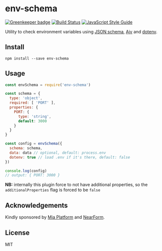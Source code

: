 # env-schema

[![Greenkeeper badge](https://badges.greenkeeper.io/fastify/env-schema.svg)](https://greenkeeper.io/)
[![Build Status](https://travis-ci.com/fastify/env-schema.svg?branch=master)](https://travis-ci.com/fastify/env-schame)
[![JavaScript Style Guide](https://img.shields.io/badge/code_style-standard-brightgreen.svg)](https://standardjs.com)

Utility to check environment variables using [JSON schema](https://json-schema.org/), [Ajv](http://npm.im/ajv) and
[dotenv](http://npm.im/dotenv).

## Install

```
npm install --save env-schema
```

## Usage

```js
const envSchema = require('env-schema')

const schema = {
  type: 'object',
  required: [ 'PORT' ],
  properties: {
    PORT: {
      type: 'string',
      default: 3000
    }
  }
}

const config = envSchema({
  schema: schema,
  data: data // optional, default: process.env
  dotenv: true // load .env if it's there, default: false
})

console.log(config)
// output: { PORT: 3000 }
```

**NB:** internally this plugin force to not have additional properties, so the `additionalProperties` flag is forced to be `false`


## Acknowledgements

Kindly sponsored by [Mia Platform](https://www.mia-platform.eu/) and
[NearForm](https://nearform.com).

## License

MIT
